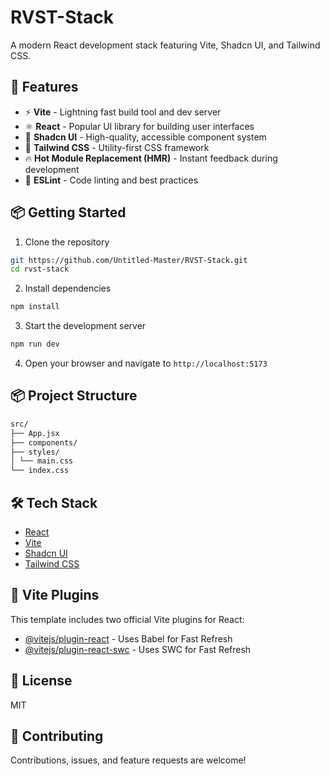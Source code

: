 # RVST-Stack

A modern React development stack featuring Vite, Shadcn UI, and Tailwind CSS.

## 🚀 Features

- ⚡️ **Vite** - Lightning fast build tool and dev server
- ⚛️ **React** - Popular UI library for building user interfaces
- 🎨 **Shadcn UI** - High-quality, accessible component system
- 🌊 **Tailwind CSS** - Utility-first CSS framework
- 🔥 **Hot Module Replacement (HMR)** - Instant feedback during development
- 🧰 **ESLint** - Code linting and best practices

## 📦 Getting Started

1. Clone the repository

```bash
git https://github.com/Untitled-Master/RVST-Stack.git
cd rvst-stack
```

2. Install dependencies

```bash
npm install
```

3. Start the development server

```bash
npm run dev
```

4. Open your browser and navigate to `http://localhost:5173`

## 📦 Project Structure

```bash
src/
├── App.jsx
├── components/
├── styles/
│ └── main.css
└── index.css
```

## 🛠️ Tech Stack

- [React](https://reactjs.org/)
- [Vite](https://vitejs.dev/)
- [Shadcn UI](https://ui.shadcn.com/)
- [Tailwind CSS](https://tailwindcss.com/)

## 🔌 Vite Plugins

This template includes two official Vite plugins for React:

- [@vitejs/plugin-react](https://github.com/vitejs/vite-plugin-react/blob/main/packages/plugin-react/README.md) - Uses Babel for Fast Refresh
- [@vitejs/plugin-react-swc](https://github.com/vitejs/vite-plugin-react-swc) - Uses SWC for Fast Refresh

## 📝 License

MIT

## 🤝 Contributing

Contributions, issues, and feature requests are welcome!
